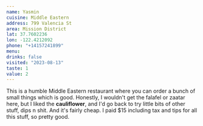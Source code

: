 ```yaml
---
name: Yasmin
cuisine: Middle Eastern
address: 799 Valencia St
area: Mission District
lat: 37.7602236
lon: -122.4212092
phone: "+14157241899"
menu: 
drinks: false
visited: "2023-08-13"
taste: 1
value: 2
---
```


This is a humble Middle Eastern restaurant where you can order a bunch of small things which is good. Honestly, I wouldn't get the falafel or zaatar here, but I liked the **cauliflower**, and I'd go back to try little bits of other stuff, dips n shit. And it's fairly cheap. I paid $15 including tax and tips for all this stuff, so pretty good.
